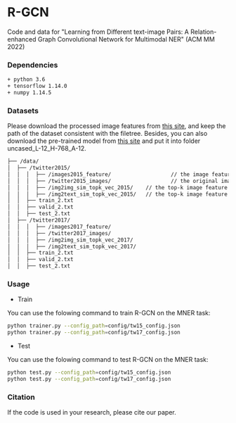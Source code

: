 # R-GCN
Code and data for "Learning from Different text-image Pairs: A Relation-enhanced Graph Convolutional Network for Multimodal NER" (ACM MM 2022)

### Dependencies

```bash
+ python 3.6
+ tensorflow 1.14.0
+ numpy 1.14.5
```

### Datasets

Please download the processed image features from [this site](https://pan.baidu.com/s/1QQHdX2R98F_k7OqtG3upbQ?pwd=0olr), and keep the path of the dataset consistent with the filetree. Besides, you can also download the pre-trained model from [this site](https://pan.baidu.com/s/1QQHdX2R98F_k7OqtG3upbQ?pwd=0olr) and put it into folder uncased_L-12_H-768_A-12.

```sh
├── /data/
│  ├── /twitter2015/
│  │  │  ├── /images2015_feature/					// the image feature for each image
│  │  │  ├── /twitter2015_images/					// the original image
│  │  │  ├── /img2img_sim_topk_vec_2015/	// the top-k image feature for each image
│  │  │  ├── /img2text_sim_topk_vec_2015/	// the top-k image feature for each sentence
│  │  ├── train_2.txt
│  │  ├── valid_2.txt
│  │  ├── test_2.txt
│  ├── /twitter2017/
│  │  │  ├── /images2017_feature/
│  │  │  ├── /twitter2017_images/
│  │  │  ├── /img2img_sim_topk_vec_2017/
│  │  │  ├── /img2text_sim_topk_vec_2017/
│  │  ├── train_2.txt
│  │  ├── valid_2.txt
│  │  ├── test_2.txt
```


### Usage

- Train

You can use the folowing command to train R-GCN on the MNER task:

```bash
python trainer.py --config_path=config/tw15_config.json
python trainer.py --config_path=config/tw17_config.json
```

- Test

You can use the folowing command to test R-GCN on the MNER task:

```bash
python test.py --config_path=config/tw15_config.json
python test.py --config_path=config/tw17_config.json
```


### Citation

If the code is used in your research, please cite our paper.